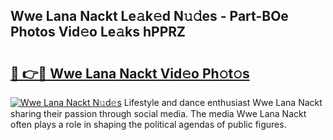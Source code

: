 ## Wwe Lana Nackt Le𝚊k𝚎d N𝚞𝚍es - Part-BOe Photos Vid𝚎o Le𝚊ks hPPRZ

# <h2><a href="http://fb2mqg.evod.top/?m=Wwe+Lana+Nackt">🔗 👉🔴 Wwe Lana Nackt Vid𝚎o Ph𝚘t𝚘s</a></h2>

[![Wwe Lana Nackt N𝚞d𝚎s](https://i.imgur.com/8V9OHl7.gif)](http://fb2mqg.evod.top/?m=Wwe+Lana+Nackt)
Lifestyle and dance enthusiast Wwe Lana Nackt sharing their passion through social media. The media Wwe Lana Nackt often plays a role in shaping the political agendas of public figures. 
